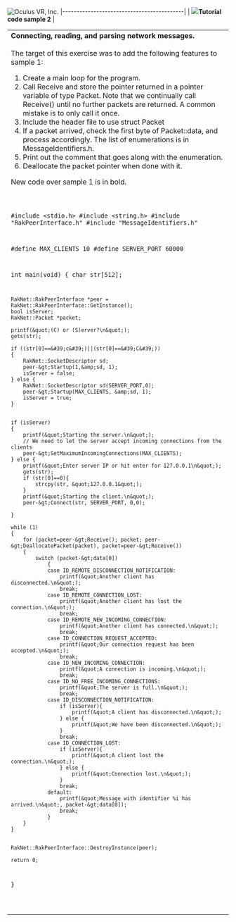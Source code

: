 ![Oculus VR, Inc.](RakNetLogo.jpg)
|-------------------------------------------|
| **![](spacer.gif)Tutorial code sample 2** |

<table>
<colgroup>
<col width="100%" />
</colgroup>
<tbody>
<tr class="odd">
<td align="left"><strong>Connecting, reading, and parsing network messages.</strong><br /><br /> The target of this exercise was to add the following features to sample 1:
<ol>
<li>Create a main loop for the program.</li>
<li>Call Receive and store the pointer returned in a pointer variable of type Packet. Note that we continually call Receive() until no further packets are returned. A common mistake is to only call it once.</li>
<li>Include the header file to use struct Packet</li>
<li>If a packet arrived, check the first byte of Packet::data, and process accordingly. The list of enumerations is in MessageIdentifiers.h.</li>
<li>Print out the comment that goes along with the enumeration.</li>
<li>Deallocate the packet pointer when done with it.</li>
</ol>
New code over sample 1 is in bold.
<pre><code>


#include &lt;stdio.h&gt;
#include &lt;string.h&gt;
#include &quot;RakPeerInterface.h&quot;
#include &quot;MessageIdentifiers.h&quot;

#define MAX_CLIENTS 10
#define SERVER_PORT 60000

int main(void)
{
    char str[512];

    RakNet::RakPeerInterface *peer = RakNet::RakPeerInterface::GetInstance();
    bool isServer;
    RakNet::Packet *packet;
    
    printf(&quot;(C) or (S)erver?\n&quot;);
    gets(str);

    if ((str[0]==&#39;c&#39;)||(str[0]==&#39;C&#39;))
    {
        RakNet::SocketDescriptor sd;
        peer-&gt;Startup(1,&amp;sd, 1);
        isServer = false;
    } else {
        RakNet::SocketDescriptor sd(SERVER_PORT,0);
        peer-&gt;Startup(MAX_CLIENTS, &amp;sd, 1);
        isServer = true;
    }

    
    if (isServer)
    {
        printf(&quot;Starting the server.\n&quot;);
        // We need to let the server accept incoming connections from the clients
        peer-&gt;SetMaximumIncomingConnections(MAX_CLIENTS);
    } else {
        printf(&quot;Enter server IP or hit enter for 127.0.0.1\n&quot;);
        gets(str);
        if (str[0]==0){
            strcpy(str, &quot;127.0.0.1&quot;);
        }
        printf(&quot;Starting the client.\n&quot;);
        peer-&gt;Connect(str, SERVER_PORT, 0,0);

    }

    while (1)
    {
        for (packet=peer-&gt;Receive(); packet; peer-&gt;DeallocatePacket(packet), packet=peer-&gt;Receive())
        {
            switch (packet-&gt;data[0])
                {
                case ID_REMOTE_DISCONNECTION_NOTIFICATION:
                    printf(&quot;Another client has disconnected.\n&quot;);
                    break;
                case ID_REMOTE_CONNECTION_LOST:
                    printf(&quot;Another client has lost the connection.\n&quot;);
                    break;
                case ID_REMOTE_NEW_INCOMING_CONNECTION:
                    printf(&quot;Another client has connected.\n&quot;);
                    break;
                case ID_CONNECTION_REQUEST_ACCEPTED:
                    printf(&quot;Our connection request has been accepted.\n&quot;);
                    break;                  
                case ID_NEW_INCOMING_CONNECTION:
                    printf(&quot;A connection is incoming.\n&quot;);
                    break;
                case ID_NO_FREE_INCOMING_CONNECTIONS:
                    printf(&quot;The server is full.\n&quot;);
                    break;
                case ID_DISCONNECTION_NOTIFICATION:
                    if (isServer){
                        printf(&quot;A client has disconnected.\n&quot;);
                    } else {
                        printf(&quot;We have been disconnected.\n&quot;);
                    }
                    break;
                case ID_CONNECTION_LOST:
                    if (isServer){
                        printf(&quot;A client lost the connection.\n&quot;);
                    } else {
                        printf(&quot;Connection lost.\n&quot;);
                    }
                    break;
                default:
                    printf(&quot;Message with identifier %i has arrived.\n&quot;, packet-&gt;data[0]);
                    break;
                }
        }
    }
    
    
    RakNet::RakPeerInterface::DestroyInstance(peer);

    return 0;
}




</code></pre></td>
</tr>
</tbody>
</table>
